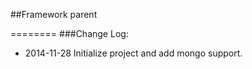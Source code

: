 ##Framework parent

========
###Change Log:
* 2014-11-28  Initialize project and add mongo support.
